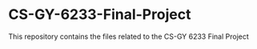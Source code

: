 # CS-GY-6233-Final-Project
This repository contains the files related to the CS-GY 6233 Final Project
